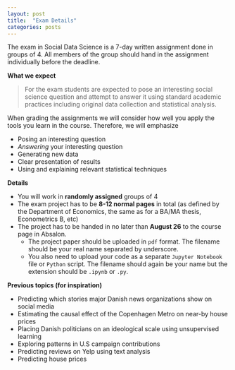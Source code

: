 ```yaml
---
layout: post
title:  "Exam Details"
categories: posts
---
```


The exam in Social Data Science is a 7-day written assignment done in groups of 4. All members of the group should hand in the assignment individually before the deadline.

**What we expect**

> For the exam students are expected to pose an interesting social science question and attempt to answer it using standard academic practices including original data collection and statistical analysis.

When grading the assignments we will consider how well you apply the tools you learn in the course. Therefore, we will emphasize

- Posing an interesting question
- *Answering* your interesting question
- Generating new data
- Clear presentation of results
- Using and explaining relevant statistical techniques

**Details**

- You will work in **randomly assigned** groups of 4
- The exam project has to be **8-12 normal pages** in total (as defined by the Department of Economics, the same as for a BA/MA thesis, Econometrics B, etc)
- The project has to be handed in no later than **August 26** to the course page in Absalon.   
  - The project paper should be uploaded in `pdf` format. The filename should be your real name separated by underscore.
  - You also need to upload your code as a separate `Jupyter Notebook` file or `Python` script. The filename should again be your name but the extension should be `.ipynb` or `.py`.

**Previous topics (for inspiration)**

- Predicting which stories major Danish news organizations show on social media
- Estimating the causal effect of the Copenhagen Metro on near-by house prices
- Placing Danish politicians on an ideological scale using unsupervised learning
- Exploring patterns in U.S campaign contributions
- Predicting reviews on Yelp using text analysis
- Predicting house prices
